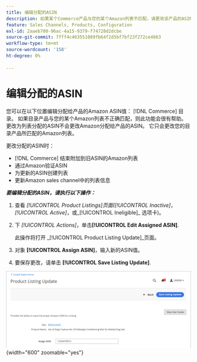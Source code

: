 ```yaml
---
title: 编辑分配的ASIN
description: 如果某个Commerce产品与您的某个Amazon列表不匹配，请更改该产品的ASIN值。
feature: Sales Channels, Products, Configuration
exl-id: 2aaeb700-96ac-4a15-9379-f74728d2dcbe
source-git-commit: 7fff4c463551089fb64f2d5bf7bf23f272ce4663
workflow-type: tm+mt
source-wordcount: '158'
ht-degree: 0%

---
```


# 编辑分配的ASIN

您可以在以下位置编辑分配给产品的Amazon ASIN值： [!DNL Commerce] 目录。 如果目录产品与您的某个Amazon列表不正确匹配，则此功能会很有帮助。 更改为列表分配的ASIN不会更改Amazon分配给产品的ASIN。 它只会更改您的目录产品所匹配的Amazon列表。

更改分配的ASIN时：

- [!DNL Commerce] 结束附加到旧ASIN的Amazon列表
- 通过Amazon验证ASIN
- 为更新的ASIN创建列表
- 更新Amazon sales channel中的列表信息

**_要编辑分配的ASIN，请执行以下操作：_**

1. 查看 _[!UICONTROL Product Listings]_页面(_[!UICONTROL Inactive]_， _[!UICONTROL Active]_，或_[!UICONTROL Ineligible]_ 选项卡)。

1. 下 _[!UICONTROL Actions]_，单击&#x200B;**[!UICONTROL Edit Assigned ASIN]**.

   此操作将打开 _[!UICONTROL Product Listing Update]_页面。

1. 对象 **[!UICONTROL Assign ASIN]**，输入新的ASIN值。

1. 要保存更改，请单击 **[!UICONTROL Save Listing Update]**.

![编辑分配的ASIN](assets/amazon-assigned-asin-edit.png){width="600" zoomable="yes"}
